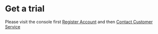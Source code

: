 # Get a trial

Please visit the console first [Register Account](https://console.cloudbypass.com/#/api/register) and
then [Contact Customer Service](https://t.me/cloudbypass)